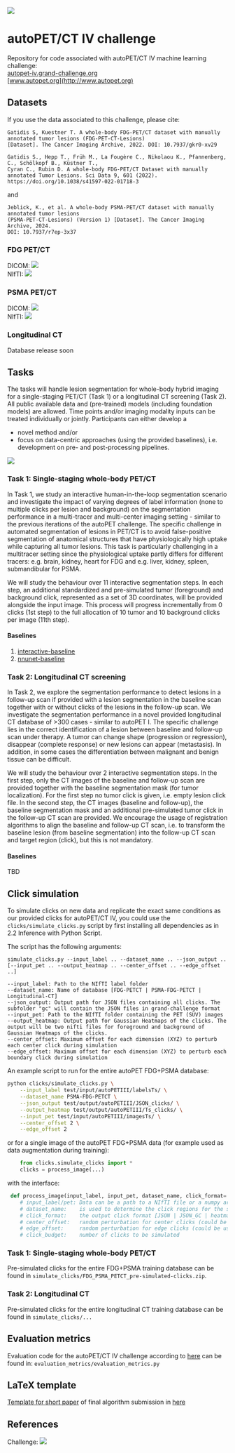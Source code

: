    ![](https://public.grand-challenge-user-content.org/b/807/autoPET-2025-banner-1_o53thn0.x20.jpeg)
   # autoPET/CT IV challenge
   Repository for code associated with autoPET/CT IV machine learning challenge: <br/> 
   [autopet-iv.grand-challenge.org](https://autopet-iv.grand-challenge.org/autopet-iv/) <br/>
   [www.autopet.org](http://www.autopet.org)
   
   ## Datasets				
   If you use the data associated to this challenge, please cite: <br/>
   
   ```
   Gatidis S, Kuestner T. A whole-body FDG-PET/CT dataset with manually annotated tumor lesions (FDG-PET-CT-Lesions) 
   [Dataset]. The Cancer Imaging Archive, 2022. DOI: 10.7937/gkr0-xv29

   Gatidis S., Hepp T., Früh M., La Fougère C., Nikolaou K., Pfannenberg, C., Schölkopf B., Küstner T., 
   Cyran C., Rubin D. A whole-body FDG-PET/CT Dataset with manually annotated Tumor Lesions. Sci Data 9, 601 (2022). 
   https://doi.org/10.1038/s41597-022-01718-3
   ```
   
   and
   <br/>
   
   ```
   Jeblick, K., et al. A whole-body PSMA-PET/CT dataset with manually annotated tumor lesions 
   (PSMA-PET-CT-Lesions) (Version 1) [Dataset]. The Cancer Imaging Archive, 2024.
   DOI: 10.7937/r7ep-3x37
   ```

### FDG PET/CT
DICOM: <a href="https://doi.org/10.7937/gkr0-xv29"><img src="https://img.shields.io/badge/DOI-10.7937%2Fgkr0--xv29-blue"></a>
<br/>
NIfTI: <a href="https://doi.org/10.57754/FDAT.wf9fy-txq84"><img src="https://img.shields.io/badge/DOI-10.57754%2FFDAT.wf9fy--txq84-blue"></a>
    
### PSMA PET/CT
DICOM:  <a href="https://doi.org/10.7937/r7ep-3x37 "><img src="https://img.shields.io/badge/DOI-10.7937%2Fr7ep--3x37-blue"></a>
<br/>
NIfTI: <a href="https://doi.org/10.57754/FDAT.6gjsg-zcg93"><img src="https://img.shields.io/badge/DOI-10.57754%2FFDAT.6gjsg--zcg93-blue"></a>

### Longitudinal CT
Database release soon

## Tasks
The tasks will handle lesion segmentation for whole-body hybrid imaging for a single-staging PET/CT (Task 1) or a longitudinal CT screening (Task 2). All public available data and (pre-trained) models (including foundation models) are allowed. Time points and/or imaging modality inputs can be treated individually or jointly. Participants can either develop a

- novel method and/or
- focus on data-centric approaches (using the provided baselines), i.e. development on pre- and post-processing pipelines.

![](https://public.grand-challenge-user-content.org/i/2025/03/23/53b754cd-e1d8-4b10-9bb7-f253acf14cc6.png)

### Task 1: Single-staging whole-body PET/CT
   
In Task 1, we study an interactive human-in-the-loop segmentation scenario and investigate the impact of varying degrees of label information (none to multiple clicks per lesion and background) on the segmentation performance in a multi-tracer and multi-center imaging setting - similar to the previous iterations of the autoPET challenge. The specific challenge in automated segmentation of lesions in PET/CT is to avoid false-positive segmentation of anatomical structures that have physiologically high uptake while capturing all tumor lesions. This task is particularly challenging in a multitracer setting since the physiological uptake partly differs for different tracers: e.g. brain, kidney, heart for FDG and e.g. liver, kidney, spleen, submandibular for PSMA.

We will study the behaviour over 11 interactive segmentation steps. In each step, an additional standardized and pre-simulated tumor (foreground) and background click, represented as a set of 3D coordinates, will be provided alongside the input image. This process will progress incrementally from 0 clicks (1st step) to the full allocation of 10 tumor and 10 background clicks per image (11th step). 

#### Baselines
1. [interactive-baseline](Task1/interactive-baseline/)
2. [nnunet-baseline](Task1/nnunet-baseline/)

### Task 2: Longitudinal CT screening
In Task 2, we explore the segmentation performance to detect lesions in a follow-up scan if provided with a lesion segmentation in the baseline scan together with or without clicks of the lesions in the follow-up scan. We investigate the segmentation performance in a novel provided longitudinal CT database of >300 cases - similar to autoPET I. The specific challenge lies in the correct identification of a lesion between baseline and follow-up scan under therapy. A tumor can change shape (progression or regression), disappear (complete response) or new lesions can appear (metastasis). In addition, in some cases the differentiation between malignant and benign tissue can be difficult.

We will study the behaviour over 2 interactive segmentation steps. In the first step, only the CT images of the baseline and follow-up scan are provided together with the baseline segmentation mask (for tumor localization). For the first step no tumor click is given, i.e. empty lesion click file. In the second step, the CT images (baseline and follow-up), the baseline segmentation mask and an additional pre-simulated tumor click in the follow-up CT scan are provided. We encourage the usage of registration algorithms to align the baseline and follow-up CT scan, i.e. to transform the baseline lesion (from baseline segmentation) into the follow-up CT scan and target region (click), but this is not mandatory.

#### Baselines
TBD

## Click simulation
To simulate clicks on new data and replicate the exact same conditions as our provided clicks for autoPET/CT IV, you could use the `clicks/simulate_clicks.py` script by first installing all dependencies as in 2.2 Inference with Python Script.

The script has the following arguments:

    simulate_clicks.py --input_label .. --dataset_name .. --json_output .. [--input_pet .. --output_heatmap .. --center_offset .. --edge_offset ..]

    --input_label: Path to the NIfTI label folder
    --dataset_name: Name of database [FDG-PETCT | PSMA-FDG-PETCT | Longitudinal-CT]
    --json_output: Output path for JSON files containing all clicks. The subfolder "gc" will contain the JSON files in grand-challenge format
    --input_pet: Path to the NIfTI folder containing the PET (SUV) images
    --output_heatmap: Output path for Gaussian Heatmaps of the clicks. The output will be two nifti files for foreground and background of Gaussian Heatmaps of the clicks.
    --center_offset: Maximum offset for each dimension (XYZ) to perturb each center click during simulation
    --edge_offset: Maximum offset for each dimension (XYZ) to perturb each boundary click during simulation

An example script to run for the entire autoPET FDG+PSMA database:

```bash
python clicks/simulate_clicks.py \
    --input_label test/input/autoPETIII/labelsTs/ \
    --dataset_name PSMA-FDG-PETCT \
    --json_output test/output/autoPETIII/JSON_clicks/ \
    --output_heatmap test/output/autoPETIII/Ts_clicks/ \
    --input_pet test/input/autoPETIII/imagesTs/ \
    --center_offset 2 \
    --edge_offset 2
```

or for a single image of the autoPET FDG+PSMA data (for example used as data augmentation during training):

```python
    from clicks.simulate_clicks import *
    clicks = process_image(...)
```

with the interface:
```python
 def process_image(input_label, input_pet, dataset_name, click_format='JSON', center_offset=None, edge_offset=None, click_budget=None):
    # input_label/pet: Data can be a path to a NIfTI file or a numpy array
    # dataset_name:    is used to determine the click regions for the specific database
    # click_format:    the output click format [JSON | JSON_GC | heatmap]
    # center_offset:   random perturbation for center clicks (could be used as data augmentation for training)
    # edge_offset:     random perturbation for edge clicks (could be used as data augmentation for training)
    # click_budget:    number of clicks to be simulated
```


### Task 1: Single-staging whole-body PET/CT
Pre-simulated clicks for the entire FDG+PSMA training database can be found in `simulate_clicks/FDG_PSMA_PETCT_pre-simulated-clicks.zip`.

### Task 2: Longitudinal CT
Pre-simulated clicks for the entire longitudinal CT training database can be found in `simulate_clicks/...`

## Evaluation metrics
Evaluation code for the autoPET/CT IV challenge according to [here](https://autopet-iv.grand-challenge.org/evaluation-and-ranking/) can be found in: `evaluation_metrics/evaluation_metrics.py`

## LaTeX template
[Template for short paper](https://autopet-iv.grand-challenge.org/challenge-publication/) of final algorithm submission in [here](/publication_template/) 

## References
Challenge: [![](https://zenodo.org/badge/DOI/10.5281/zenodo.15045096.svg)](https://doi.org/10.5281/zenodo.15045096)
   
   
   
   
   
   
   
